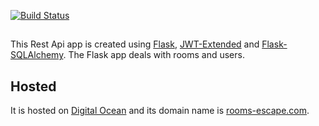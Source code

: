 [![Build Status](https://travis-ci.org/nikoskef/escape-api-alchemy.svg?branch=master)](https://travis-ci.org/nikoskef/escape-api-alchemy)

##

This Rest Api app is created using [Flask](http://flask.pocoo.org/),
 [JWT-Extended](https://flask-jwt-extended.readthedocs.io/en/latest/)
 and [Flask-SQLAlchemy](http://flask-sqlalchemy.pocoo.org/2.3/).
The Flask app deals with rooms and users.

## Hosted

It is hosted on [Digital Ocean](https://www.digitalocean.com/) and its domain name is [rooms-escape.com](https://rooms-escape.com/rooms).

